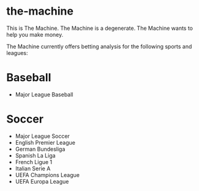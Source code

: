 # the-machine

This is The Machine. The Machine is a degenerate. The Machine wants to help you make money.

The Machine currently offers betting analysis for the following sports and leagues:

# Baseball
  - Major League Baseball
  
# Soccer
  - Major League Soccer
  - English Premier League
  - German Bundesliga
  - Spanish La Liga
  - French Ligue 1
  - Italian Serie A
  - UEFA Champions League
  - UEFA Europa League